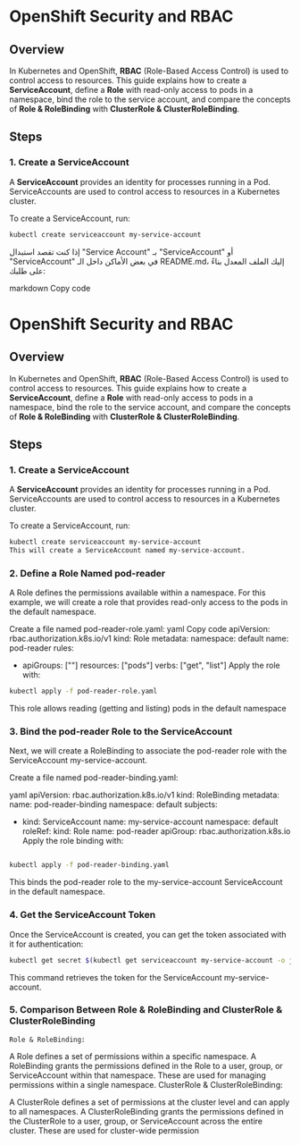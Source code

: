 # OpenShift Security and RBAC

## Overview

In Kubernetes and OpenShift, **RBAC** (Role-Based Access Control) is used to control access to resources. This guide explains how to create a **ServiceAccount**, define a **Role** with read-only access to pods in a namespace, bind the role to the service account, and compare the concepts of **Role & RoleBinding** with **ClusterRole & ClusterRoleBinding**.

## Steps

### 1. Create a ServiceAccount

A **ServiceAccount** provides an identity for processes running in a Pod. ServiceAccounts are used to control access to resources in a Kubernetes cluster.

To create a ServiceAccount, run:

```bash
kubectl create serviceaccount my-service-account
```

إذا كنت تقصد استبدال "Service Account" بـ "ServiceAccount" أو "ServiceAccount" في بعض الأماكن داخل الـ README.md، إليك الملف المعدل بناءً على طلبك:

markdown
Copy code
# OpenShift Security and RBAC

## Overview

In Kubernetes and OpenShift, **RBAC** (Role-Based Access Control) is used to control access to resources. This guide explains how to create a **ServiceAccount**, define a **Role** with read-only access to pods in a namespace, bind the role to the service account, and compare the concepts of **Role & RoleBinding** with **ClusterRole & ClusterRoleBinding**.

## Steps

### 1. Create a ServiceAccount

A **ServiceAccount** provides an identity for processes running in a Pod. ServiceAccounts are used to control access to resources in a Kubernetes cluster.

To create a ServiceAccount, run:

```bash
kubectl create serviceaccount my-service-account
This will create a ServiceAccount named my-service-account.
```
### 2. Define a Role Named pod-reader
A Role defines the permissions available within a namespace. For this example, we will create a role that provides read-only access to the pods in the default namespace.

Create a file named pod-reader-role.yaml:
yaml
Copy code
apiVersion: rbac.authorization.k8s.io/v1
kind: Role
metadata:
  namespace: default
  name: pod-reader
rules:
- apiGroups: [""]
  resources: ["pods"]
  verbs: ["get", "list"]
Apply the role with:

```bash
kubectl apply -f pod-reader-role.yaml
```
This role allows reading (getting and listing) pods in the default namespace

### 3. Bind the pod-reader Role to the ServiceAccount
Next, we will create a RoleBinding to associate the pod-reader role with the ServiceAccount my-service-account.

Create a file named pod-reader-binding.yaml:

yaml
apiVersion: rbac.authorization.k8s.io/v1
kind: RoleBinding
metadata:
  name: pod-reader-binding
  namespace: default
subjects:
- kind: ServiceAccount
  name: my-service-account
  namespace: default
roleRef:
  kind: Role
  name: pod-reader
  apiGroup: rbac.authorization.k8s.io
Apply the role binding with:

```bash

kubectl apply -f pod-reader-binding.yaml
```
This binds the pod-reader role to the my-service-account ServiceAccount in the default namespace.


### 4. Get the ServiceAccount Token
Once the ServiceAccount is created, you can get the token associated with it for authentication:

```bash
kubectl get secret $(kubectl get serviceaccount my-service-account -o jsonpath='{.secrets[0].name}') -o jsonpath='{.data.token}' | base64 --decode
```
This command retrieves the token for the ServiceAccount my-service-account.

### 5. Comparison Between Role & RoleBinding and ClusterRole & ClusterRoleBinding
    Role & RoleBinding:

A Role defines a set of permissions within a specific namespace.
A RoleBinding grants the permissions defined in the Role to a user, group, or ServiceAccount within that namespace.
These are used for managing permissions within a single namespace.
ClusterRole & ClusterRoleBinding:

A ClusterRole defines a set of permissions at the cluster level and can apply to all namespaces.
A ClusterRoleBinding grants the permissions defined in the ClusterRole to a user, group, or ServiceAccount across the entire cluster.
These are used for cluster-wide permission

